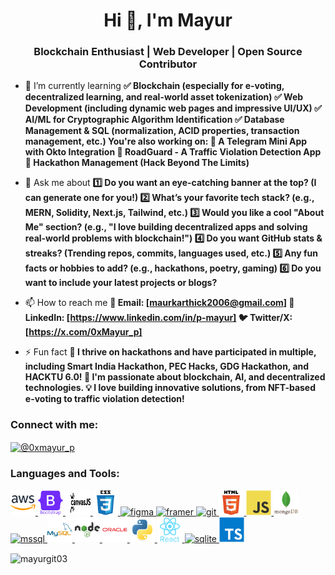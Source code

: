 <h1 align="center">Hi 👋, I'm Mayur</h1>
<h3 align="center">Blockchain Enthusiast | Web Developer | Open Source Contributor</h3>

- 🌱 I’m currently learning **✅ Blockchain (especially for e-voting, decentralized learning, and real-world asset tokenization) ✅ Web Development (including dynamic web pages and impressive UI/UX) ✅ AI/ML for Cryptographic Algorithm Identification ✅ Database Management & SQL (normalization, ACID properties, transaction management, etc.) You're also working on: 🚀 A Telegram Mini App with Okto Integration 🚀 RoadGuard - A Traffic Violation Detection App 🚀 Hackathon Management (Hack Beyond The Limits)**

- 💬 Ask me about **1️⃣ Do you want an eye-catching banner at the top? (I can generate one for you!) 2️⃣ What’s your favorite tech stack? (e.g., MERN, Solidity, Next.js, Tailwind, etc.) 3️⃣ Would you like a cool "About Me" section? (e.g., "I love building decentralized apps and solving real-world problems with blockchain!") 4️⃣ Do you want GitHub stats & streaks? (Trending repos, commits, languages used, etc.) 5️⃣ Any fun facts or hobbies to add? (e.g., hackathons, poetry, gaming) 6️⃣ Do you want to include your latest projects or blogs?**

- 📫 How to reach me **📧 Email: [maurkarthick2006@gmail.com] 💼 LinkedIn: [https://www.linkedin.com/in/p-mayur] 🐦 Twitter/X: [https://x.com/0xMayur_p]**

- ⚡ Fun fact **🚀 I thrive on hackathons and have participated in multiple, including Smart India Hackathon, PEC Hacks, GDG Hackathon, and HACKTU 6.0! 🔗 I'm passionate about blockchain, AI, and decentralized technologies. 💡 I love building innovative solutions, from NFT-based e-voting to traffic violation detection!**

<h3 align="left">Connect with me:</h3>
<p align="left">
<a href="https://twitter.com/@0xmayur_p" target="blank"><img align="center" src="https://raw.githubusercontent.com/rahuldkjain/github-profile-readme-generator/master/src/images/icons/Social/twitter.svg" alt="@0xmayur_p" height="30" width="40" /></a>
</p>

<h3 align="left">Languages and Tools:</h3>
<p align="left"> <a href="https://aws.amazon.com" target="_blank" rel="noreferrer"> <img src="https://raw.githubusercontent.com/devicons/devicon/master/icons/amazonwebservices/amazonwebservices-original-wordmark.svg" alt="aws" width="40" height="40"/> </a> <a href="https://getbootstrap.com" target="_blank" rel="noreferrer"> <img src="https://raw.githubusercontent.com/devicons/devicon/master/icons/bootstrap/bootstrap-plain-wordmark.svg" alt="bootstrap" width="40" height="40"/> </a> <a href="https://canvasjs.com" target="_blank" rel="noreferrer"> <img src="https://raw.githubusercontent.com/Hardik0307/Hardik0307/master/assets/canvasjs-charts.svg" alt="canvasjs" width="40" height="40"/> </a> <a href="https://www.w3schools.com/css/" target="_blank" rel="noreferrer"> <img src="https://raw.githubusercontent.com/devicons/devicon/master/icons/css3/css3-original-wordmark.svg" alt="css3" width="40" height="40"/> </a> <a href="https://www.figma.com/" target="_blank" rel="noreferrer"> <img src="https://www.vectorlogo.zone/logos/figma/figma-icon.svg" alt="figma" width="40" height="40"/> </a> <a href="https://www.framer.com/" target="_blank" rel="noreferrer"> <img src="https://www.vectorlogo.zone/logos/framer/framer-icon.svg" alt="framer" width="40" height="40"/> </a> <a href="https://git-scm.com/" target="_blank" rel="noreferrer"> <img src="https://www.vectorlogo.zone/logos/git-scm/git-scm-icon.svg" alt="git" width="40" height="40"/> </a> <a href="https://www.w3.org/html/" target="_blank" rel="noreferrer"> <img src="https://raw.githubusercontent.com/devicons/devicon/master/icons/html5/html5-original-wordmark.svg" alt="html5" width="40" height="40"/> </a> <a href="https://developer.mozilla.org/en-US/docs/Web/JavaScript" target="_blank" rel="noreferrer"> <img src="https://raw.githubusercontent.com/devicons/devicon/master/icons/javascript/javascript-original.svg" alt="javascript" width="40" height="40"/> </a> <a href="https://www.mongodb.com/" target="_blank" rel="noreferrer"> <img src="https://raw.githubusercontent.com/devicons/devicon/master/icons/mongodb/mongodb-original-wordmark.svg" alt="mongodb" width="40" height="40"/> </a> <a href="https://www.microsoft.com/en-us/sql-server" target="_blank" rel="noreferrer"> <img src="https://www.svgrepo.com/show/303229/microsoft-sql-server-logo.svg" alt="mssql" width="40" height="40"/> </a> <a href="https://www.mysql.com/" target="_blank" rel="noreferrer"> <img src="https://raw.githubusercontent.com/devicons/devicon/master/icons/mysql/mysql-original-wordmark.svg" alt="mysql" width="40" height="40"/> </a> <a href="https://nodejs.org" target="_blank" rel="noreferrer"> <img src="https://raw.githubusercontent.com/devicons/devicon/master/icons/nodejs/nodejs-original-wordmark.svg" alt="nodejs" width="40" height="40"/> </a> <a href="https://www.oracle.com/" target="_blank" rel="noreferrer"> <img src="https://raw.githubusercontent.com/devicons/devicon/master/icons/oracle/oracle-original.svg" alt="oracle" width="40" height="40"/> </a> <a href="https://www.python.org" target="_blank" rel="noreferrer"> <img src="https://raw.githubusercontent.com/devicons/devicon/master/icons/python/python-original.svg" alt="python" width="40" height="40"/> </a> <a href="https://reactjs.org/" target="_blank" rel="noreferrer"> <img src="https://raw.githubusercontent.com/devicons/devicon/master/icons/react/react-original-wordmark.svg" alt="react" width="40" height="40"/> </a> <a href="https://www.sqlite.org/" target="_blank" rel="noreferrer"> <img src="https://www.vectorlogo.zone/logos/sqlite/sqlite-icon.svg" alt="sqlite" width="40" height="40"/> </a> <a href="https://www.typescriptlang.org/" target="_blank" rel="noreferrer"> <img src="https://raw.githubusercontent.com/devicons/devicon/master/icons/typescript/typescript-original.svg" alt="typescript" width="40" height="40"/> </a> </p>

<p><img align="center" src="https://github-readme-stats.vercel.app/api/top-langs?username=mayurgit03&show_icons=true&locale=en&layout=compact" alt="mayurgit03" /></p>

